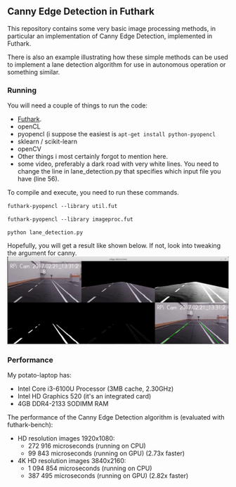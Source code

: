 ## Canny Edge Detection in Futhark
This repository contains some very basic image processing methods, in particular an implementation of Canny Edge Detection, implemented in Futhark.

There is also an example illustrating how these simple methods can be used to implement a lane detection algorithm for use in autonomous operation or something similar.

### Running
You will need a couple of things to run the code:
+ [Futhark](http://futhark.readthedocs.io/en/latest/).
+ openCL
+ pyopencl (i suppose the easiest is `apt-get install python-pyopencl`
+ sklearn / scikit-learn
+ openCV
+ Other things i most certainly forgot to mention here.
+ some video, preferably a dark road with very white lines. You need to change the line in lane_detection.py that specifies which input file you have (line 56).

To compile and execute, you need to run these commands.
```
futhark-pyopencl --library util.fut
```
```
futhark-pyopencl --library imageproc.fut
```
```
python lane_detection.py
```

Hopefully, you will get a result like shown below. If not, look into tweaking the argument for canny.
![image broken](https://github.com/Rewbert/futhark-canny-edge-detection/blob/master/images/lane-det.png)

### Performance
My potato-laptop has:
+ Intel Core i3-6100U Processor (3MB cache, 2.30GHz)
+ Intel HD Graphics 520 (it's an integrated card)
+ 4GB DDR4-2133 SODIMM RAM

The performance of the Canny Edge Detection algorithm is (evaluated with futhark-bench):
+ HD resolution images 1920x1080:
    + 272 916 microseconds (running on CPU)
    + 99 843 microseconds (running on GPU) (2.73x faster)
+ 4K HD resolution images 3840x2160:
    + 1 094 854 microseconds (running on CPU)
    + 387 495 microseconds (running on GPU) (2.82x faster)
